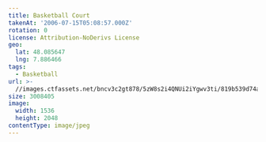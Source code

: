```yaml
---
title: Basketball Court
takenAt: '2006-07-15T05:08:57.000Z'
rotation: 0
license: Attribution-NoDerivs License
geo:
  lat: 48.085647
  lng: 7.886466
tags:
  - Basketball
url: >-
  //images.ctfassets.net/bncv3c2gt878/5zW8s2i4QNUi2iYgwv3ti/819b539d74ae336b0690d77933357ede/basketball-court_4340061871_o
size: 3008405
image:
  width: 1536
  height: 2048
contentType: image/jpeg
---
```


